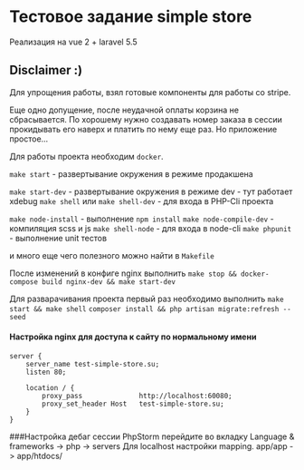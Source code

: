 # Тестовое задание simple store
Реализация на vue 2 + laravel 5.5

## Disclaimer :)
Для упрощения работы, взял готовые компоненты для работы со stripe.

Еще одно допущение, после неудачной оплаты корзина не сбрасывается.
По хорошему нужно создавать номер заказа в сессии прокидывать его наверх и платить по нему еще раз.
Но приложение простое...

Для работы проекта необходим `docker`.

`make start` - развертывание окружения в режиме продакшена

`make start-dev` - развертывание окружения в режиме dev - тут работает xdebug
`make shell` или `make shell-dev` - для входа в PHP-Cli проекта

`make node-install` - выполнение `npm install`
`make node-compile-dev` - компиляция scss и js 
`make shell-node` - для входа в node-cli
`make phpunit` - выполнение unit тестов

и много еще чего полезного можно найти в `Makefile`

После изменений в конфиге nginx выполнить `make stop && docker-compose build nginx-dev && make start-dev`

Для разварачивания проекта первый раз необходимо выполнить
`make start && make shell`
`composer install && php artisan migrate:refresh --seed`

#### Настройка nginx для доступа к сайту по нормальному имени

```
server {
    server_name test-simple-store.su;
    listen 80;

    location / {
        proxy_pass              http://localhost:60080;
        proxy_set_header Host   test-simple-store.su;
    }
}
```

###Настройка дебаг сессии
PhpStorm перейдите во вкладку Language & frameworks -> php -> servers
Для localhost настройки mapping. app/app -> app/htdocs/